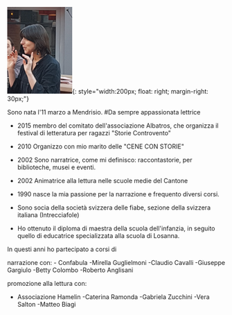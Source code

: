 ![](img/biografia.png){: style="width:200px; float: right; margin-right: 30px;"}

Sono nata l'11 marzo a Mendrisio.
#Da sempre appassionata lettrice


- 2015 membro del comitato dell'associazione Albatros, che organizza il festival di letteratura per ragazzi "Storie Controvento"
- 2010 Organizzo con mio marito delle "CENE CON STORIE"
- 2002 Sono narratrice, come mi definisco: raccontastorie, per biblioteche, musei e eventi.
- 2002 Animatrice alla lettura nelle scuole medie del Cantone
- 1990 nasce la mia passione per la narrazione e frequento diversi corsi.


- Sono socia della società svizzera delle fiabe, sezione della svizzera italiana (Intrecciafole)


- Ho ottenuto il diploma di maestra della scuola dell'infanzia, in seguito quello di educatrice specializzata alla scuola di Losanna.


In questi anni ho partecipato a corsi di

narrazione con: - Confabula -Mirella Guglielmoni -Claudio Cavalli -Giuseppe Gargiulo -Betty Colombo
-Roberto Anglisani

promozione alla lettura con:
- Associazione Hamelin -Caterina Ramonda -Gabriela Zucchini -Vera Salton
-Matteo Biagi